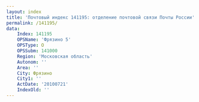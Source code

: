 ```yaml
---
layout: index
title: 'Почтовый индекс 141195: отделение почтовой связи Почты России'
permalink: /141195/
data:
    Index: 141195
    OPSName: 'Фрязино 5'
    OPSType: О
    OPSSubm: 141000
    Region: 'Московская область'
    Autonom: ''
    Area: ''
    City: Фрязино
    City1: ''
    ActDate: '20100721'
    IndexOld: ''
---
```


